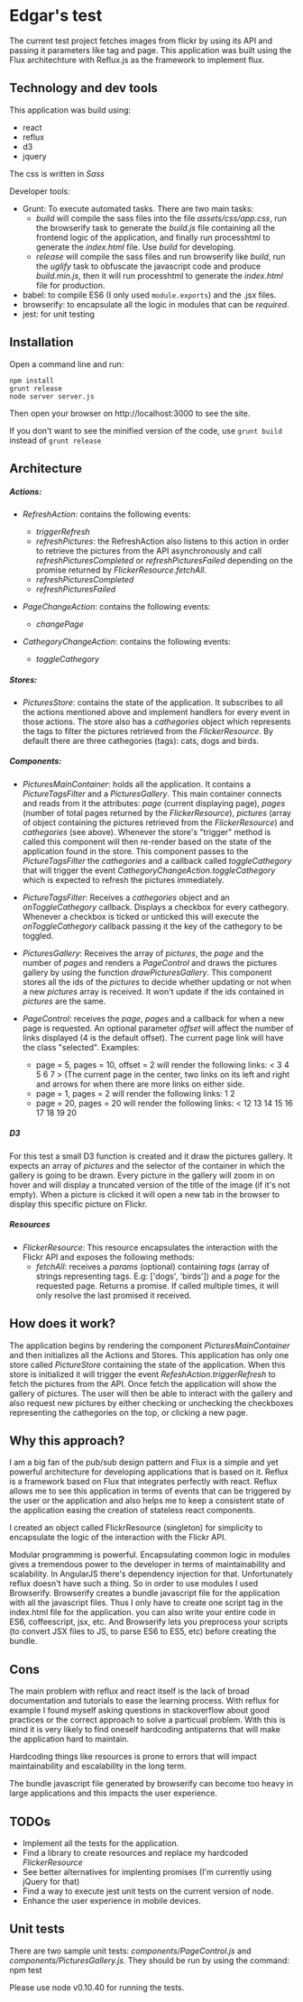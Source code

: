 # Edgar's test

The current test project fetches images from flickr by using its API and passing it parameters like tag and page. 
This application was built using the Flux architechture with Reflux.js as the framework to implement flux. 
## Technology and dev tools
This application was build using:
- react 
- reflux
- d3
- jquery 

The css is written in *Sass*

Developer tools:
- Grunt: To execute automated tasks. There are two main tasks:
    - *build* will compile the sass files into the file *assets/css/app.css*, run the browserify task to generate the *build.js* file containing all the frontend logic of the application, and finally run processhtml to generate the *index.html* file. Use *build* for developing.
    - *release* will compile the sass files and run browserify like *build*, run the *uglify* task to obfuscate the javascript code and produce *build.min.js*, then it will run processhtml to generate the *index.html* file for production. 
- babel: to compile ES6 (I only used ```module.exports```) and the .jsx files.
- browserify: to encapsulate all the logic in modules that can be *required*.
- jest: for unit testing
## Installation
Open a command line and run:

```
npm install
grunt release
node server server.js
```
Then open your browser on http://localhost:3000 to see the site.

If you don't want to see the minified version of the code, use  ``` grunt build ``` instead of ``` grunt release ```

## Architecture
##### Actions:

- *RefreshAction*: contains the following events: 
    - *triggerRefresh*
    - *refreshPictures*: the RefreshAction also listens to this action in order to retrieve the pictures from the API asynchronously and call *refreshPicturesCompleted* or *refreshPicturesFailed* depending on the promise returned by *FlickerResource.fetchAll*.
    - *refreshPicturesCompleted*
    - *refreshPicturesFailed*


- *PageChangeAction*: contains the following events:
    - *changePage*


- *CathegoryChangeAction*: contains the following events:
    - *toggleCathegory*

##### Stores:

- *PicturesStore*: contains the state of the application. It subscribes to all the actions mentioned above and implement handlers for every event in those actions. The store also has a *cathegories* object which represents the tags to filter the pictures retrieved from the *FlickerResource*. By default there are three cathegories (tags): cats, dogs and birds. 

##### Components:

- *PicturesMainContainer*: holds all the application. It contains a *PictureTagsFilter* and a *PicturesGallery*. This main container connects and reads from it the attributes: *page* (current displaying page), *pages* (number of total pages returned by the *FlickerResource*), *pictures* (array of object containing the pictures retrieved from the *FlickerResource*) and *cathegories* (see above). Whenever the store's "trigger" method is called this component will then re-render based on the state of the application found in the store. This component passes to the *PictureTagsFilter* the *cathegories* and a callback called *toggleCathegory* that will trigger the event *CathegoryChangeAction.toggleCathegory* which is expected to refresh the pictures immediately.

- *PictureTagsFilter*: Receives a *cathegories* object and an *onToggleCathegory* callback. Displays a checkbox for every cathegory. Whenever a checkbox is ticked or unticked this will execute the *onToggleCathegory* callback passing it the key of the cathegory to be toggled.

- *PicturesGallery*:  Receives the array of *pictures*, the *page* and the number of *pages* and renders a *PageControl* and draws the pictures gallery by using the function *drawPicturesGallery*. This component stores all the ids of the *pictures* to decide whether updating or not when a new *pictures* array is received. It won't update if the ids contained in *pictures* are the same.

- *PageControl*: receives the *page*, *pages* and a callback for when a new page is requested. An optional parameter *offset* will affect the number of links displayed (4 is the default offset). The current page link will have the class "selected". Examples: 
    - page = 5, pages = 10, offset = 2 will render the following links: < 3 4 5 6 7 > (The current page in the center, two links on its left and right and arrows for when there are more links on either side.
    - page = 1, pages = 2 will render the following links: 1 2
    - page = 20, pages = 20 will render the following links: < 12 13 14 15 16 17 18 19 20

##### D3
For this test a small D3 function is created and it draw the pictures gallery. It expects an array of *pictures* and the selector of the container in which the gallery is going to be drawn. Every picture in the gallery will zoom in on hover and will display a truncated version of the title of the image (if it's not empty). When a picture is clicked it will open a new tab in the browser to display this specific picture on Flickr.

##### Resources
- *FlickerResource*: This resource encapsulates the interaction with the Flickr API and exposes the following methods:
    -  *fetchAll*: receives a *params* (optional) containing *tags* (array of strings representing tags. E.g: ['dogs', 'birds']) and  a *page* for the requested page. Returns a promise. If called multiple times, it will only resolve the last promised it received.

## How does it work?
The application begins by rendering the component *PicturesMainContainer* and then initializes all the Actions and Stores. This application has only one store called *PictureStore* containing the state of the application. When this store is initialized it will trigger the event *RefeshAction.triggerRefresh* to fetch the pictures from the API. Once fetch the application will show the gallery of pictures. The user will then be able to interact with the gallery and also request new pictures by either checking or unchecking the checkboxes representing the cathegories on the top, or clicking a new page.

## Why this approach?
I am a big fan of the pub/sub design pattern and Flux is a simple and yet powerful architecture for developing applications that is based on it. Reflux is a framework based on Flux that integrates perfectly with react. Reflux allows me to see this application in terms of events that can be triggered by the user or the application and also helps me to keep a consistent state of the application easing the creation of stateless react components.

I created an object called FlickrResource (singleton) for simplicity to encapsulate the logic of the interaction with the Flickr API.

Modular programming is powerful. Encapsulating common logic in modules gives a tremendous power to the developer in terms of maintainability and scalability. In AngularJS there's dependency injection for that. Unfortunately reflux doesn't have such a thing. So in order to use modules I used Browserify. Browserify creates a bundle javascript file for the application with all the javascript files. Thus I only have to create one script tag in the index.html file for the application. you can also write your entire code in ES6, coffeescript, jsx, etc. And Browserify lets you preprocess your scripts (to convert JSX files to JS, to parse ES6 to ES5, etc) before creating the bundle. 

## Cons
The main problem with reflux and react itself is the lack of broad documentation and tutorials to ease the learning process. With reflux for example I found myself asking questions in stackoverflow about good practices or the correct approach to solve a particual problem. With this is mind it is very likely to find oneself hardcoding antipaterns that will make the application hard to maintain.

Hardcoding things like resources is prone to errors that will impact maintainability and escalability in the long term.

The bundle javascript file generated by browserify can become too heavy in large applications and this impacts the user experience. 
## TODOs
- Implement all the tests for the application.
- Find a library to create resources and replace my hardcoded *FlickerResource*
- See better alternatives for implenting promises (I'm currently using jQuery for that)
- Find a way to execute jest unit tests on the current version of node.
- Enhance the user experience in mobile devices.

## Unit tests
There are two sample unit tests: *components/PageControl.js* and *components/PicturesGallery.js*. They should be run by using the command: npm test

Please use node v0.10.40 for running the tests.
